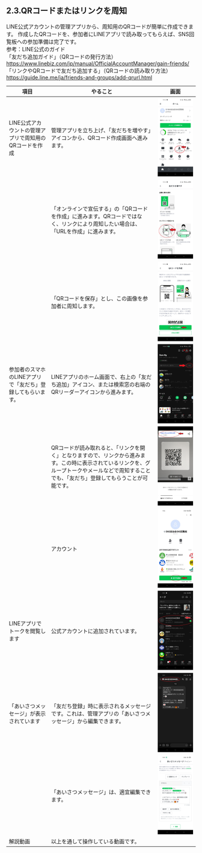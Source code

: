 ## 2.3.QRコードまたはリンクを周知

LINE公式アカウントの管理アプリから、周知用のQRコードが簡単に作成できます。
作成したQRコードを、参加者にLINEアプリで読み取ってもらえば、SNS回覧板への参加準備は完了です。  
参考：LINE公式のガイド  
「友だち追加ガイド」（QRコードの発行方法）  
https://www.linebiz.com/jp/manual/OfficialAccountManager/gain-friends/  
「リンクやQRコードで友だち追加する」（QRコードの読み取り方法）  
https://guide.line.me/ja/friends-and-groups/add-qrurl.html  

|項目|やること|画面|
|---|---|---|
|LINE公式アカウントの管理アプリで周知用のQRコードを作成|管理アプリを立ち上げ、「友だちを増やす」アイコンから、QRコード作成画面へ進みます。 |<img src="images/2_3_images/2_3_01.jpg" alt="image">|
||「オンラインで宣伝する」の「QRコードを作成」に進みます。QRコードではなく、リンクにより周知したい場合は、「URLを作成」に進みます。|<img src="images/2_3_images/2_3_02.jpg" alt="image">|
||「QRコードを保存」とし、この画像を参加者に周知します。|<img src="images/2_3_images/2_3_03.jpg" alt="image">|
|参加者のスマホのLINEアプリで「友だち」登録してもらいます。|LINEアプリのホーム画面で、右上の「友だち追加」アイコン、または検索窓の右端のQRリーダーアイコンから進みます。|<img src="images/2_3_images/2_3_04.jpg" alt="image">|
||QRコードが読み取れると、「リンクを開く」となりますので、リンクから進みます。この時に表示されているリンクを、グループトークやメールなどで周知することでも、「友だち」登録してもらうことが可能です。|<img src="images/2_3_images/2_3_05.jpg" alt="image">|
||アカウント|<img src="images/2_3_images/2_3_06.jpg" alt="image">|
|LINEアプリでトークを閲覧します|公式アカウントに追加されています。|<img src="images/2_3_images/2_3_07.jpg" alt="image">|
|「あいさつメッセージ」が表示されています|「友だち登録」時に表示されるメッセージです。これは、管理アプリの「あいさつメッセージ」から編集できます。|<img src="images/2_3_images/2_3_08.jpg" alt="image">|
||「あいさつメッセージ」は、適宜編集できます。|<img src="images/2_3_images/2_3_09.jpg" alt="image">|
|解説動画|以上を通して操作している動画です。||